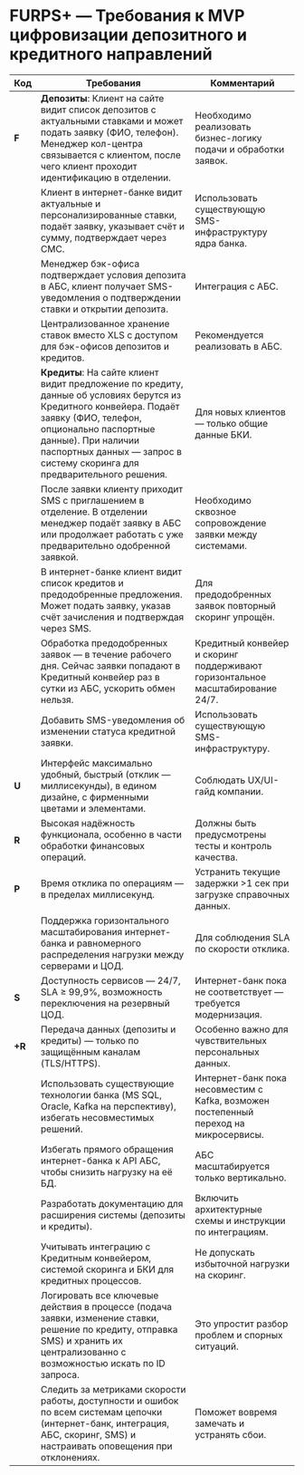 # FURPS+ — Требования к MVP цифровизации депозитного и кредитного направлений

| Код    | Требования                                                                                                                                                                                                                                                          | Комментарий                                                                           |
|--------|---------------------------------------------------------------------------------------------------------------------------------------------------------------------------------------------------------------------------------------------------------------------|---------------------------------------------------------------------------------------|
| **F**  | **Депозиты**: Клиент на сайте видит список депозитов с актуальными ставками и может подать заявку (ФИО, телефон). Менеджер кол-центра связывается с клиентом, после чего клиент проходит идентификацию в отделении.                                                 | Необходимо реализовать бизнес-логику подачи и обработки заявок.                       |
|        | Клиент в интернет-банке видит актуальные и персонализированные ставки, подаёт заявку, указывает счёт и сумму, подтверждает через СМС.                                                                                                                               | Использовать существующую SMS-инфраструктуру ядра банка.                              |
|        | Менеджер бэк-офиса подтверждает условия депозита в АБС, клиент получает SMS-уведомления о подтверждении ставки и открытии депозита.                                                                                                                                 | Интеграция с АБС.                                                                     |
|        | Централизованное хранение ставок вместо XLS с доступом для бэк-офисов депозитов и кредитов.                                                                                                                                                                         | Рекомендуется реализовать в АБС.                                                      |
|        | **Кредиты**: На сайте клиент видит предложение по кредиту, данные об условиях берутся из Кредитного конвейера. Подаёт заявку (ФИО, телефон, опционально паспортные данные). При наличии паспортных данных — запрос в систему скоринга для предварительного решения. | Для новых клиентов — только общие данные БКИ.                                         |
|        | После заявки клиенту приходит SMS с приглашением в отделение. В отделении менеджер подаёт заявку в АБС или продолжает работать с уже предварительно одобренной заявкой.                                                                                             | Необходимо сквозное сопровождение заявки между системами.                             |
|        | В интернет-банке клиент видит список кредитов и предодобренные предложения. Может подать заявку, указав счёт зачисления и подтверждая через SMS.                                                                                                                    | Для предодобренных заявок повторный скоринг упрощён.                                  |
|        | Обработка предодобренных заявок — в течение рабочего дня. Сейчас заявки попадают в Кредитный конвейер раз в сутки из АБС, ускорить обмен нельзя.                                                                                                                    | Кредитный конвейер и скоринг поддерживают горизонтальное масштабирование 24/7.        |
|        | Добавить SMS-уведомления об изменении статуса кредитной заявки.                                                                                                                                                                                                     | Использовать существующую SMS-инфраструктуру.                                         |
| **U**  | Интерфейс максимально удобный, быстрый (отклик — миллисекунды), в едином дизайне, с фирменными цветами и элементами.                                                                                                                                                | Соблюдать UX/UI-гайд компании.                                                        |
| **R**  | Высокая надёжность функционала, особенно в части обработки финансовых операций.                                                                                                                                                                                     | Должны быть предусмотрены тесты и контроль качества.                                  |
| **P**  | Время отклика по операциям — в пределах миллисекунд.                                                                                                                                                                                                                | Устранить текущие задержки >1 сек при загрузке справочных данных.                     |
|        | Поддержка горизонтального масштабирования интернет-банка и равномерного распределения нагрузки между серверами и ЦОД.                                                                                                                                               | Для соблюдения SLA по скорости отклика.                                               |
| **S**  | Доступность сервисов — 24/7, SLA ≥ 99,9%, возможность переключения на резервный ЦОД.                                                                                                                                                                                | Интернет-банк пока не соответствует — требуется модернизация.                         |
| **+R** | Передача данных (депозиты и кредиты) — только по защищённым каналам (TLS/HTTPS).                                                                                                                                                                                    | Особенно важно для чувствительных персональных данных.                                |
|        | Использовать существующие технологии банка (MS SQL, Oracle, Kafka на перспективу), избегать несовместимых решений.                                                                                                                                                  | Интернет-банк пока несовместим с Kafka, возможен постепенный переход на микросервисы. |
|        | Избегать прямого обращения интернет-банка к API АБС, чтобы снизить нагрузку на её БД.                                                                                                                                                                               | АБС масштабируется только вертикально.                                                |
|        | Разработать документацию для расширения системы (депозиты и кредиты).                                                                                                                                                                                               | Включить архитектурные схемы и инструкции по интеграциям.                             |
|        | Учитывать интеграцию с Кредитным конвейером, системой скоринга и БКИ для кредитных процессов.                                                                                                                                                                       | Не допускать избыточной нагрузки на скоринг.                                          |
|        | Логировать все ключевые действия в процессе (подача заявки, изменение ставки, решение по кредиту, отправка SMS) и хранить их централизованно с возможностью искать по ID запроса.                                                                                   | Это упростит разбор проблем и спорных ситуаций.                                       |
|        | Следить за метриками скорости работы, доступности и ошибок по всем системам цепочки (интернет-банк, интеграция, АБС, скоринг, SMS) и настраивать оповещения при отклонениях.                                                                                        | Поможет вовремя замечать и устранять сбои.                                            |